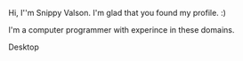 Hi, I''m Snippy Valson. I'm glad that you found my profile. :)

I'm a computer programmer with experince in these domains.

Desktop 

<link rel="stylesheet" href="https://cdn.jsdelivr.net/gh/devicons/devicon@master/devicon.min.css">
